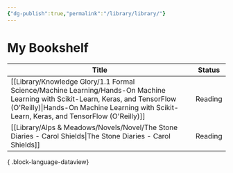 ```yaml
---
{"dg-publish":true,"permalink":"/library/library/"}
---
```


# My Bookshelf

| Title                                                                                                                                                                                                                           | Status  |
| ------------------------------------------------------------------------------------------------------------------------------------------------------------------------------------------------------------------------------- | ------- |
| [[Library/Knowledge Glory/1.1 Formal Science/Machine Learning/Hands-On Machine Learning with Scikit-Learn, Keras, and TensorFlow (O'Reilly)\|Hands-On Machine Learning with Scikit-Learn, Keras, and TensorFlow (O'Reilly)]] | Reading |
| [[Library/Alps & Meadows/Novels/Novel/The Stone Diaries - Carol Shields\|The Stone Diaries - Carol Shields]]                                                                                                                 | Reading |

{ .block-language-dataview}

